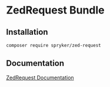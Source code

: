 # ZedRequest Bundle

## Installation

```
composer require spryker/zed-request
```

## Documentation

[ZedRequest Documentation](https://spryker.github.io/zed-request/index.html)
